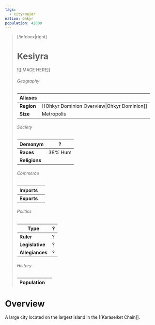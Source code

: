 ```yaml
---
tags:
  - city/major
nation: Ohkyr
population: 42000
---
```

> [!infobox|right]
> # Kesiyra
> ![[IMAGE HERE]]
> ###### Geography
> | **Aliases** |  |
> | - | - |
> | **Region** | [[Ohkyr Dominion Overview\|Ohkyr Dominion]] |
> | **Size** | Metropolis |
> ###### Society
> | **Demonym** | ? |
> | - | - |
> | **Races** | 38% Hum |
> | **Religions** |  |
> ###### Commerce
> | **Imports** |  |
> | - | - |
> | **Exports** |  |
> ###### Politics
> | **Type** | ? |
> | - | - |
> | **Ruler** | ? |
> | **Legislative** | ? |
> | **Allegiances** | ? |
> ###### History
> | **Population** |  |
> | - | - |
# Overview
A large city located on the largest island in the [[Karaselket Chain]].